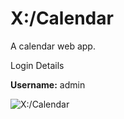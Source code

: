# X:/Calendar

 A calendar web app.

Login Details

**Username:** admin

![X:/Calendar](https://i.imgur.com/gNyZt9J.jpg)

